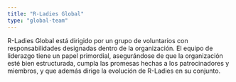 ```yaml
---
title: "R-Ladies Global"
type: "global-team"
---
```


R-Ladies Global está dirigido por un grupo de voluntarios con responsabilidades designadas dentro de la organización. 
El equipo de liderazgo tiene un papel primordial, asegurándose de que la organización esté bien estructurada, cumpla las promesas hechas a los patrocinadores y miembros, y que además dirige la evolución de R-Ladies en su conjunto.
